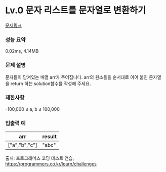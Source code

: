 <h1>Lv.0 문자 리스트를 문자열로 변환하기</h1>

[문제링크](https://school.programmers.co.kr/learn/courses/30/lessons/181941)

### 성능 요약
0.02ms, 4.14MB

### 문제 설명
문자들이 담겨있는 배열 arr가 주어집니다. arr의 원소들을 순서대로 이어 붙인 문자열을 return 하는 solution함수를 작성해 주세요.

### 제한사항
-100,000 ≤ a, b ≤ 100,000

### 입출력 예
|arr|result|
|---|---|
|["a","b","c"]|"abc"|

출처: 프로그래머스 코딩 테스트 연습, https://programmers.co.kr/learn/challenges